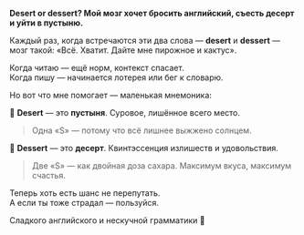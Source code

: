 **Desert or dessert? Мой мозг хочет бросить английский, съесть десерт и уйти в пустыню.**  
  
Каждый раз, когда встречаются эти два слова — **desert** и **dessert** —  
мозг такой: «Всё. Хватит. Дайте мне пирожное и кактус».  
  
Когда читаю — ещё норм, контекст спасает.  
Когда пишу — начинается лотерея или бег к словарю.  
  
Но вот что мне помогает — маленькая мнемоника:  
  
🍂 **Desert** — это **пустыня**. Суровое, лишённое всего место.  

> Одна «S» — потому что всё лишнее выжжено солнцем.

  
  
🍰 **Dessert** — это **десерт**. Квинтэссенция излишеств и удовольствия.  

> Две «S» — как двойная доза сахара. Максимум вкуса, максимум счастья.

  
  
Теперь хоть есть шанс не перепутать.  
А если ты тоже страдал — пользуйся.  
  
Сладкого английского и нескучной грамматики 💛
